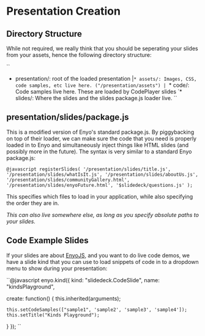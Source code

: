 Presentation Creation
=====================

Directory Structure
-------------------
While not required, we really think that you should be seperating your slides
from your assets, hence the following directory structure:

``
* presentation/: root of the loaded presentation
|`* assets/: Images, CSS, code samples, etc live here. ("/presentation/assets")
| `* code/: Code samples live here. These are loaded by CodePlayer slides
 `* slides/: Where the slides and the slides package.js loader live.
``

presentation/slides/package.js
------------------------------

This is a modified version of Enyo's standard package.js. By piggybacking on
top of their loader, we can make sure the code that you need is properly
loaded in to Enyo and simultaneously inject things like HTML slides (and
possibly more in the future). The syntax is very similar to a standard Enyo
package.js:

``@javascript
registerSlides(
  '/presentation/slides/title.js',
  '/presentation/slides/whatIsIt.js',
  '/presentation/slides/aboutUs.js',
  '/presentation/slides/communityGallery.html',
  '/presentation/slides/enyoFuture.html',
  '$slidedeck/questions.js'
);
``

This specifies which files to load in your application, while also specifying
the order they are in.

*This can also live somewhere else, as long as you specify absolute paths to
your slides.*

Code Example Slides
-------------------

If your slides are about [EnyoJS](http://enyojs.com), and you want to do live
code demos, we have a slide kind that you can use to load snippets of code in
to a dropdown menu to show during your presentation:

``@javascript
enyo.kind({
  kind: "slidedeck.CodeSlide",
  name: "kindsPlayground",

  create: function() {
    this.inherited(arguments);

    this.setCodeSamples(["sample1", 'sample2', 'sample3', 'sample4']);
    this.setTitle("Kinds Playground");
  }
});
``

